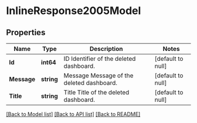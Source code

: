 # InlineResponse2005Model

## Properties
Name | Type | Description | Notes
------------ | ------------- | ------------- | -------------
**Id** | **int64** | ID Identifier of the deleted dashboard. | [default to null]
**Message** | **string** | Message Message of the deleted dashboard. | [default to null]
**Title** | **string** | Title Title of the deleted dashboard. | [default to null]

[[Back to Model list]](../README.md#documentation-for-models) [[Back to API list]](../README.md#documentation-for-api-endpoints) [[Back to README]](../README.md)


